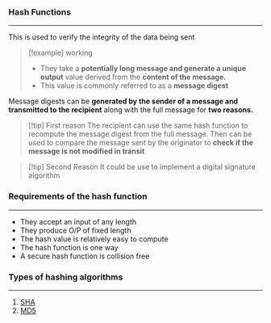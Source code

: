 ### Hash Functions
---
This is used to verify the integrity of the data being sent 

>[!example] working
>- They take a **potentially long message and generate a unique output** value derived from the **content of the message.**
>- This value is commonly referred to as a **message digest**

Message digests can be **generated by the sender of a message and transmitted to the recipient** along with the full message for **two reasons.**

>[!tip] First reason
>The recipient can use the same hash function to recompute the message digest from the full message. Then can be used to compare the message sent by the originator to **check if the message is not modified in transit** 

>[!tip] Second Reason
>It could be use to implement a digital signature algorithm 


### Requirements of the hash function 
---
- They accept an input of any length
- They produce O/P of fixed length 
- The hash value is relatively easy to compute 
- The hash function is one way 
- A secure hash function is collision free 

### Types of hashing algorithms 
---
1. [SHA](SHA.md)
2. [MD5](MD5.md)
